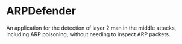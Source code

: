 # ARPDefender
An application for the detection of layer 2 man in the middle attacks, including ARP poisoning, without needing to inspect ARP packets.
